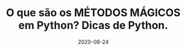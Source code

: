 ---
layout: page
title: "O que são os MÉTODOS MÁGICOS em Python? Dicas de Python."
date: 2020-08-24
type: video
description: Neste vídeo eu falo um pouco sobre os métodos mágicos em Python, que são umas das principais características do Python. Com os métodos mágicos conseguimos incorporar funcionalidades nas nossas classes para podermos usar as construções da linguagem com essas classes.
entry_number: 90
youtube_video_id: YJR3xH5P74U
repository: 0090-metodos-magicos-ddp
has_code: false
has_p5: false
tags: [Python, Métodos Mágicos]
playlists: [Python]
permalink: /metodos-magicos-ddp/
---